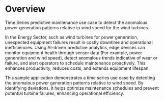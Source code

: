 # Overview

Time Series predictive maintenance use case to detect the anomalous power generation patterns relative to wind speed for the wind turbines.

In the Energy Sector, such as wind turbines for power generation, unexpected equipment failures result in costly downtime and operational inefficiencies. Using AI-driven predictive analytics, edge devices can monitor equipment health through sensor data (For example, power generation and wind speed), detect anomalous trends indicative of wear or failure, and alert operators to schedule maintenance proactively. This enhances productivity, reduces costs, and extends equipment lifespan.

This sample application demonstrates a time series use case by detecting the anomalous power generation patterns relative to wind speed. By identifying deviations, it helps optimize maintenance schedules and prevent potential turbine failures, enhancing operational efficiency. 

